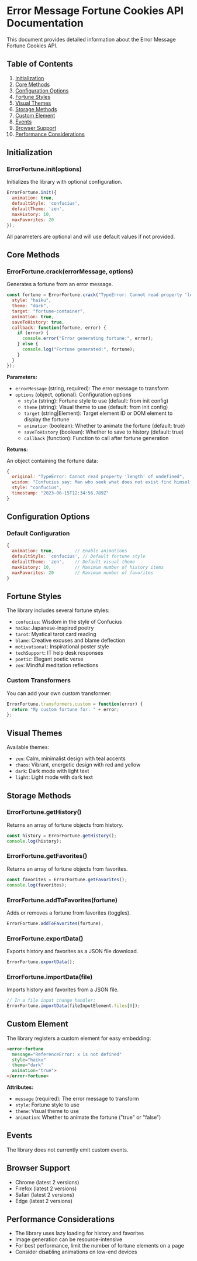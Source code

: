 # Error Message Fortune Cookies API Documentation

This document provides detailed information about the Error Message Fortune Cookies API.

## Table of Contents

1. [Initialization](#initialization)
2. [Core Methods](#core-methods)
3. [Configuration Options](#configuration-options)
4. [Fortune Styles](#fortune-styles)
5. [Visual Themes](#visual-themes)
6. [Storage Methods](#storage-methods)
7. [Custom Element](#custom-element)
8. [Events](#events)
9. [Browser Support](#browser-support)
10. [Performance Considerations](#performance-considerations)

## Initialization

### ErrorFortune.init(options)

Initializes the library with optional configuration.

```javascript
ErrorFortune.init({
  animation: true,
  defaultStyle: 'confucius',
  defaultTheme: 'zen',
  maxHistory: 10,
  maxFavorites: 20
});
```

All parameters are optional and will use default values if not provided.

## Core Methods

### ErrorFortune.crack(errorMessage, options)

Generates a fortune from an error message.

```javascript
const fortune = ErrorFortune.crack("TypeError: Cannot read property 'length' of undefined", {
  style: "haiku",
  theme: "dark",
  target: "fortune-container",
  animation: true,
  saveToHistory: true,
  callback: function(fortune, error) {
    if (error) {
      console.error("Error generating fortune:", error);
    } else {
      console.log("Fortune generated:", fortune);
    }
  }
});
```

**Parameters:**

- `errorMessage` (string, required): The error message to transform
- `options` (object, optional): Configuration options
  - `style` (string): Fortune style to use (default: from init config)
  - `theme` (string): Visual theme to use (default: from init config)
  - `target` (string|Element): Target element ID or DOM element to display the fortune
  - `animation` (boolean): Whether to animate the fortune (default: true)
  - `saveToHistory` (boolean): Whether to save to history (default: true)
  - `callback` (function): Function to call after fortune generation

**Returns:**

An object containing the fortune data:

```javascript
{
  original: "TypeError: Cannot read property 'length' of undefined",
  wisdom: "Confucius say: Man who seek what does not exist find himself drinking from empty cup.",
  style: "confucius",
  timestamp: "2023-06-15T12:34:56.789Z"
}
```

## Configuration Options

### Default Configuration

```javascript
{
  animation: true,        // Enable animations
  defaultStyle: 'confucius', // Default fortune style
  defaultTheme: 'zen',    // Default visual theme
  maxHistory: 10,         // Maximum number of history items
  maxFavorites: 20        // Maximum number of favorites
}
```

## Fortune Styles

The library includes several fortune styles:

- `confucius`: Wisdom in the style of Confucius
- `haiku`: Japanese-inspired poetry
- `tarot`: Mystical tarot card reading
- `blame`: Creative excuses and blame deflection
- `motivational`: Inspirational poster style
- `techSupport`: IT help desk responses
- `poetic`: Elegant poetic verse
- `zen`: Mindful meditation reflections

### Custom Transformers

You can add your own custom transformer:

```javascript
ErrorFortune.transformers.custom = function(error) {
  return "My custom fortune for: " + error;
};
```

## Visual Themes

Available themes:

- `zen`: Calm, minimalist design with teal accents
- `chaos`: Vibrant, energetic design with red and yellow
- `dark`: Dark mode with light text
- `light`: Light mode with dark text

## Storage Methods

### ErrorFortune.getHistory()

Returns an array of fortune objects from history.

```javascript
const history = ErrorFortune.getHistory();
console.log(history);
```

### ErrorFortune.getFavorites()

Returns an array of fortune objects from favorites.

```javascript
const favorites = ErrorFortune.getFavorites();
console.log(favorites);
```

### ErrorFortune.addToFavorites(fortune)

Adds or removes a fortune from favorites (toggles).

```javascript
ErrorFortune.addToFavorites(fortune);
```

### ErrorFortune.exportData()

Exports history and favorites as a JSON file download.

```javascript
ErrorFortune.exportData();
```

### ErrorFortune.importData(file)

Imports history and favorites from a JSON file.

```javascript
// In a file input change handler:
ErrorFortune.importData(fileInputElement.files[0]);
```

## Custom Element

The library registers a custom element for easy embedding:

```html
<error-fortune 
  message="ReferenceError: x is not defined" 
  style="haiku" 
  theme="dark"
  animation="true">
</error-fortune>
```

**Attributes:**

- `message` (required): The error message to transform
- `style`: Fortune style to use
- `theme`: Visual theme to use
- `animation`: Whether to animate the fortune ("true" or "false")

## Events

The library does not currently emit custom events.

## Browser Support

- Chrome (latest 2 versions)
- Firefox (latest 2 versions)
- Safari (latest 2 versions)
- Edge (latest 2 versions)

## Performance Considerations

- The library uses lazy loading for history and favorites
- Image generation can be resource-intensive
- For best performance, limit the number of fortune elements on a page
- Consider disabling animations on low-end devices